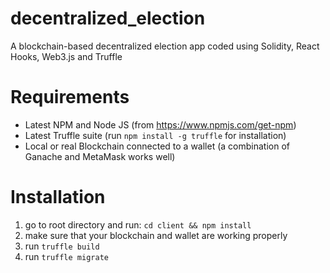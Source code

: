 # decentralized_election

A blockchain-based decentralized election app coded using Solidity, React Hooks, Web3.js and Truffle

# Requirements

- Latest NPM and Node JS (from https://www.npmjs.com/get-npm)
- Latest Truffle suite (run ```npm install -g truffle``` for installation)
- Local or real Blockchain connected to a wallet (a combination of Ganache and MetaMask works well)

# Installation

1. go to root directory and run: ```cd client && npm install```
2. make sure that your blockchain and wallet are working properly 
3. run ```truffle build```
4. run ```truffle migrate```
